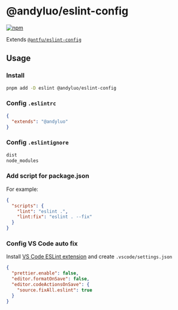 # @andyluo/eslint-config

[![npm](https://img.shields.io/npm/v/@andyluo/eslint-config)](https://www.npmjs.com/package/@andyluo/eslint-config)

Extends [`@antfu/eslint-config`](https://github.com/antfu/eslint-config)

## Usage

### Install

```bash
pnpm add -D eslint @andyluo/eslint-config
```

### Config `.eslintrc`

```json
{
  "extends": "@andyluo"
}
```

### Config `.eslintignore`

```txt
dist
node_modules
```

### Add script for package.json

For example:

```json
{
  "scripts": {
    "lint": "eslint .",
    "lint:fix": "eslint . --fix"
  }
}
```

### Config VS Code auto fix

Install [VS Code ESLint extension](https://marketplace.visualstudio.com/items?itemName=dbaeumer.vscode-eslint) and create `.vscode/settings.json`

```json
{
  "prettier.enable": false,
  "editor.formatOnSave": false,
  "editor.codeActionsOnSave": {
    "source.fixAll.eslint": true
  }
}
```